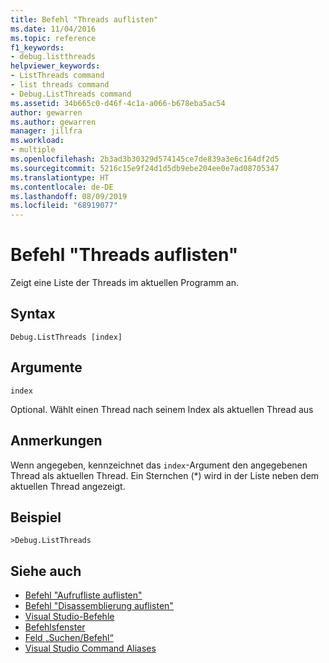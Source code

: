 ```yaml
---
title: Befehl "Threads auflisten"
ms.date: 11/04/2016
ms.topic: reference
f1_keywords:
- debug.listthreads
helpviewer_keywords:
- ListThreads command
- list threads command
- Debug.ListThreads command
ms.assetid: 34b665c0-d46f-4c1a-a066-b678eba5ac54
author: gewarren
ms.author: gewarren
manager: jillfra
ms.workload:
- multiple
ms.openlocfilehash: 2b3ad3b30329d574145ce7de839a3e6c164df2d5
ms.sourcegitcommit: 5216c15e9f24d1d5db9ebe204ee0e7ad08705347
ms.translationtype: HT
ms.contentlocale: de-DE
ms.lasthandoff: 08/09/2019
ms.locfileid: "68919077"
---
```

# <a name="list-threads-command"></a>Befehl "Threads auflisten"
Zeigt eine Liste der Threads im aktuellen Programm an.

## <a name="syntax"></a>Syntax

```
Debug.ListThreads [index]
```

## <a name="arguments"></a>Argumente
`index`

Optional. Wählt einen Thread nach seinem Index als aktuellen Thread aus

## <a name="remarks"></a>Anmerkungen
Wenn angegeben, kennzeichnet das `index`-Argument den angegebenen Thread als aktuellen Thread. Ein Sternchen (*) wird in der Liste neben dem aktuellen Thread angezeigt.

## <a name="example"></a>Beispiel

```
>Debug.ListThreads
```

## <a name="see-also"></a>Siehe auch

- [Befehl "Aufrufliste auflisten"](../../ide/reference/list-call-stack-command.md)
- [Befehl "Disassemblierung auflisten"](../../ide/reference/list-disassembly-command.md)
- [Visual Studio-Befehle](../../ide/reference/visual-studio-commands.md)
- [Befehlsfenster](../../ide/reference/command-window.md)
- [Feld „Suchen/Befehl“](../../ide/find-command-box.md)
- [Visual Studio Command Aliases](../../ide/reference/visual-studio-command-aliases.md)